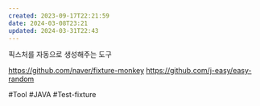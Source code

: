 ```yaml
---
created: 2023-09-17T22:21:59
date: 2024-03-08T23:21
updated: 2024-03-31T22:43
---
```

픽스처를 자동으로 생성해주는 도구

https://github.com/naver/fixture-monkey
https://github.com/j-easy/easy-random

#Tool 
#JAVA
#Test-fixture